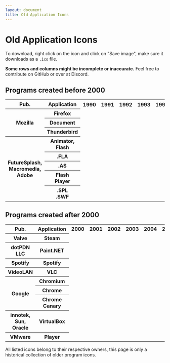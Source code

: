 ```yaml
---
layout: document
title: Old Application Icons
---
```


# Old Application Icons

To download, right click on the icon and click on "Save image", make sure it downloads as a `.ico` file.

**Some rows and columns might be incomplete or inaccurate.** Feel free to contribute on GitHub or over at Discord.

## Programs created before 2000

<table class="icon-table">
  <tr>
    <th>Pub.</th>
    <th>Application</th>
    <th>1990</th>
    <th>1991</th>
    <th>1992</th>
    <th>1993</th>
    <th>1994</th>
    <th>1995</th>
    <th>1996</th>
    <th>1997</th>
    <th>1998</th>
    <th>1999</th>
    <th>2000</th>
    <th>2001</th>
    <th>2002</th>
    <th>2003</th>
    <th>2004</th>
    <th>2005</th>
    <th>2006</th>
    <th>2007</th>
    <th>2008</th>
    <th>2009</th>
    <th>2010</th>
    <th>2011</th>
    <th>2012</th>
  </tr>
  <tr>
    <th rowspan=3 class="icon-table-publisher"><span>Mozilla</span></th>
    <th>Firefox</th>
    <td colspan=10 class="gray"></td>
    <td><img alt="" src="/assets/files/icons/2000/mozilla-seamonkey.ico" ></td>
    <td colspan=3><img alt="" src="/assets/files/icons/2001/mozilla/main-window.ico" ></td>
    <td colspan=2><img alt="" src="/assets/files/icons/2004/mozilla/firefox.ico" ></td>
    <td colspan=4><img alt="" src="/assets/files/icons/2006/mozilla/firefox.ico" ></td>
  </tr>
  <tr>
    <th>Document</th>
    <td colspan=12 class="gray"></td>
    <td colspan=3><img alt="" src="/assets/files/icons/2001/mozilla/mozilla.ico" ></td>
    <td colspan=2><img alt="" src="/assets/files/icons/2004/mozilla/firefox-document.ico" ></td>
    <td colspan=4><img alt="" src="/assets/files/icons/2006/mozilla/firefox-document.ico" ></td>
  </tr>
  <tr>
    <th>Thunderbird</th>
    <td colspan=10 class="gray"></td>
    <td colspan=2><img alt="" src="/assets/files/icons/2001/mozilla/messengerWindow.ico" ></td>
    <td><img alt="" src="/assets/files/icons/2003/mozilla/thunderbird.ico" ></td>
    <td><img alt="" src="/assets/files/icons/2004/mozilla/thunderbird.ico" ></td>
    <td colspan=4><img alt="" src="/assets/files/icons/2005/mozilla/thunderbird.ico" ></td>
    <td colspan=2><img alt="" src="/assets/files/icons/2009/mozilla/thunderbird.ico" ></td>
  </tr>
  <tr>
    <th rowspan=5 class="icon-table-publisher"><span> FutureSplash, Macromedia, Adobe</span></th>
    <th>Animator, Flash</th>
    <td colspan=5 class="gray"></td>
    <td colspan=4><img alt="" src="/assets/files/icons/1996/futuresplash/animator.ico"></td>
    <td colspan=3><img alt="" src="/assets/files/icons/1999/macromedia/flash.ico"></td>
    <td colspan=3><img alt="" src="/assets/files/icons/2003/macromedia/flash.ico"></td>
    <td colspan=2><img alt="" src="/assets/files/icons/2005/macromedia/flash.ico"></td>
	<td><img alt="" src="/assets/files/icons/2007/flash/flash.ico"></td>
  </tr>
  <tr>
    <th>.FLA</th>
    <td colspan=9 class="gray"></td>
    <td colspan=3><img alt="" src="/assets/files/icons/1999/macromedia/fla.ico"></td>
    <td colspan=5><img alt="" src="/assets/files/icons/2003/macromedia/fla.ico"></td>
	<td><img alt="" src="/assets/files/icons/2007/adobe/fla.ico"></td>
  </tr>
  <tr>
    <th>.AS</th>
    <td colspan=12 class="gray"></td>
    <td colspan=5><img alt="" src="/assets/files/icons/2003/macromedia/as.ico"></td>
	<td><img alt="" src="/assets/files/icons/2007/adobe/as.ico"></td>
  </tr>
  <tr>
    <th>Flash<br>Player</th>
    <td colspan=9 class="gray"></td>
    <td colspan=3><img alt="" src="/assets/files/icons/1999/macromedia/flash-player.ico"></td>
    <td colspan=4><img alt="" src="/assets/files/icons/2003/macromedia/flash-player.ico"></td>
  </tr>
  <tr>
    <th>.SPL<br>.SWF</th>
    <td colspan=9 class="gray"></td>
    <td colspan=3><img alt="" src="/assets/files/icons/1999/macromedia/swf.ico"></td>
    <td colspan=5><img alt="" src="/assets/files/icons/2003/macromedia/swf.ico"></td>
	<td><img alt="" src="/assets/files/icons/2007/adobe/swf.ico"><img alt="" src="/assets/files/icons/2007/adobe/swf-alt.ico"></td>
  </tr>
</table>


## Programs created after 2000

<table class="icon-table">
  <tr>
    <th>Pub.</th>
    <th>Application</th>
    <th>2000</th>
    <th>2001</th>
    <th>2002</th>
    <th>2003</th>
    <th>2004</th>
    <th>2005</th>
    <th>2006</th>
    <th>2007</th>
    <th>2008</th>
    <th>2009</th>
    <th>2010</th>
    <th>2011</th>
    <th>2012</th>
  </tr>
  <tr>
    <th class="icon-table-publisher"><span>Valve</span></th>
    <th>Steam</th>
    <td colspan=3 class="gray"></td>
    <td colspan=7><img alt="" src="/assets/files/icons/2003/valve/steam.ico"></td>
    <td></td>
    <td colspan><img alt="" src="/assets/files/icons/2011/valve/steam.ico"></td>
  </tr>
  <tr>
    <th class="icon-table-publisher"><span>dotPDN<br>LLC</span></th>
    <th>Paint.NET</th>
    <td colspan=5 class="gray"></td>
    <td colspan=2><img alt="" src="/assets/files/icons/2005/paint-net.ico"></td>
    <td colspan=5 class="gray">Same as current one</td>
  </tr>
  <tr>
    <th class="icon-table-publisher"><span>Spotify</span></th>
    <th>Spotify</th>
    <td colspan=6 class="gray"></td>
    <td colspan=6><img alt="" src="/assets/files/icons/2005/spotify.ico"></td>
    <td><img alt="" src="/assets/files/icons/2012/spotify.ico"></td>
  </tr>
  <tr>
    <th class="icon-table-publisher"><span>VideoLAN</span></th>
    <th>VLC</th>
    <td colspan=9 class="gray"></td>
    <td colspan=2><img alt="" src="/assets/files/icons/2009/videolan/vlc.ico"></td>
  </tr>
  <tr>
    <th rowspan=3 class="icon-table-publisher"><span>Google</span></th>
    <th>Chromium</th>
    <td colspan=6 class="gray"></td>
    <td colspan=6>Not extracted yet</td>
    <td colspan=6><img alt="" src="/assets/files/icons/2012/google/chromium.ico"></td>
  </tr>
  <tr>
    <th>Chrome</th>
    <td colspan=6 class="gray"></td>
    <td colspan=6><img alt="" src="/assets/files/icons/2006/google/chrome.ico"></td>
    <td colspan=6><img alt="" src="/assets/files/icons/2012/google/chrome.ico"></td>
  </tr>
  <tr>
    <th>Chrome Canary</th>
    <td colspan=6 class="gray"></td>
    <td colspan=6>Not extracted yet</td>
    <td colspan=6><img alt="" src="/assets/files/icons/2012/google/chrome-canary.ico"></td>
  </tr>
  <tr>
    <th class="icon-table-publisher"><span>innotek,<br>Sun,<br>Oracle</span></th>
    <th>VirtualBox</th>
    <td colspan=7 class="gray"></td>
    <td><img alt="" src="/assets/files/icons/2007/innotek/virtualbox.ico"></td>
    <td colspan=2><img alt="" src="/assets/files/icons/2008/sun/virtualbox.ico"></td>
    <td colspan=3><img alt="" src="/assets/files/icons/2010/oracle/virtualbox.ico"></td>
  </tr>
  <tr>
    <th class="icon-table-publisher"><span>VMware</span></th>
    <th>Player</th>
    <td colspan=8 class="gray"></td>
    <td><img alt="" src="/assets/files/icons/2008/vmware/player.ico"></td>
    <td><img alt="" src="/assets/files/icons/2009/vmware/player.ico"></td>
  </tr>
</table>

All listed icons belong to their respective owners, this page is only a historical collection of older program icons.
